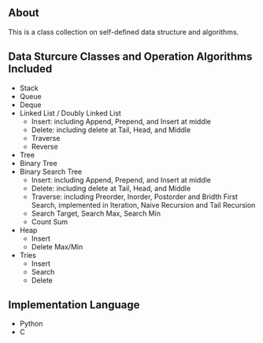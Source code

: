 ## About
This is a class collection on self-defined data structure and algorithms.

## Data Sturcure Classes and Operation Algorithms Included
- Stack
- Queue
- Deque
- Linked List / Doubly Linked List
  - Insert: including Append, Prepend, and Insert at middle
  - Delete: including delete at Tail, Head, and Middle
  - Traverse
  - Reverse
- Tree
- Binary Tree
- Binary Search Tree
  - Insert: including Append, Prepend, and Insert at middle
  - Delete: including delete at Tail, Head, and Middle
  - Traverse: including Preorder, Inorder, Postorder and Bridth First Search, implemented in Iteration, Naive Recursion and Tail Recursion
  - Search Target, Search Max, Search Min
  - Count Sum
- Heap
  - Insert
  - Delete Max/Min
- Tries
  - Insert
  - Search
  - Delete

## Implementation Language
- Python
- C
